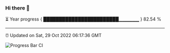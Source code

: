 ### Hi there 👋

⏳ Year progress { ████████████████████████▁▁▁▁▁▁ } 82.54 %

---

⏰ Updated on Sat, 29 Oct 2022 06:17:36 GMT

![Progress Bar CI](https://github.com/liununu/liununu/workflows/Progress%20Bar%20CI/badge.svg)
